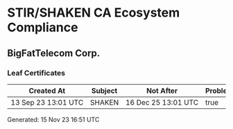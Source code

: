 # STIR/SHAKEN CA Ecosystem Compliance

## BigFatTelecom Corp.

### Leaf Certificates

| Created At | Subject | Not After | Problems | Link |
|------------|---------|-----------|----------|------|
| 13&#160;Sep&#160;23&#160;13:01&#160;UTC | SHAKEN | 16&#160;Dec&#160;25&#160;13:01&#160;UTC | true | [view](../CERTS/e40512354eea29fa67aded5bd46908af6e713418e28306f92c1f3ad632f7b216/README.md) |


Generated: 15 Nov 23 16:51 UTC